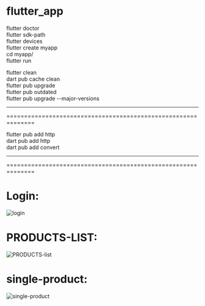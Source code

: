 # flutter_app
flutter doctor <br>
flutter sdk-path <br>
flutter devices <br>
flutter create myapp <br>
cd myapp/ <br>
flutter run <br>


flutter clean <br>
dart pub cache clean <br>
flutter pub upgrade <br>
flutter pub outdated <br>
flutter pub upgrade --major-versions <br>


--------------------------------------------------------------
==============================================================

flutter pub add http <br>
dart pub add http <br>
dart pub add convert <br>

--------------------------------------------------------------
==============================================================<br>
# Login:
![login](https://github.com/shubham504/flutter_app/assets/42858109/4aa6434e-2b42-4031-9c22-e1c795871a21)<br>

# PRODUCTS-LIST:
![PRODUCTS-list](https://github.com/shubham504/flutter_app/assets/42858109/afd98b00-58ac-4cf0-9da4-caa92a4e2bd4)<br>

# single-product: 
![single-product](https://github.com/shubham504/flutter_app/assets/42858109/ea572220-fb9e-4717-99be-b499d58e37b4)<br>

